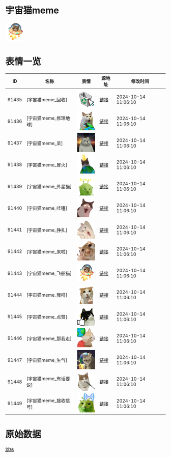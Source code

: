 # 宇宙猫meme

<img src="./cover.png" height="60" alt="cover" />

# 表情一览

|ID|名称|表情|源地址|修改时间|
|----|----|----|----|----|
|91435|[宇宙猫meme_回收]|<img src="./pic/091435_%5B宇宙猫meme_回收%5D.png" height="60" alt="回收"/>|[链接](https://i0.hdslb.com/bfs/garb/17653f25999719a76a91bb6faed3fa0290ba7328.png)|2024-10-14 11:06:10|
|91436|[宇宙猫meme_修理地球]|<img src="./pic/091436_%5B宇宙猫meme_修理地球%5D.png" height="60" alt="修理地球"/>|[链接](https://i0.hdslb.com/bfs/garb/37621d9022d009716d6e877bc0d126645bd14175.png)|2024-10-14 11:06:10|
|91437|[宇宙猫meme_呆]|<img src="./pic/091437_%5B宇宙猫meme_呆%5D.png" height="60" alt="呆"/>|[链接](https://i0.hdslb.com/bfs/garb/3d668e1b5d6635ccb6450cb29ba7cd804a7d4eda.png)|2024-10-14 11:06:10|
|91438|[宇宙猫meme_冒火]|<img src="./pic/091438_%5B宇宙猫meme_冒火%5D.png" height="60" alt="冒火"/>|[链接](https://i0.hdslb.com/bfs/garb/5b6e3c07aaace4773a078b106d7d104294159ec7.png)|2024-10-14 11:06:10|
|91439|[宇宙猫meme_外星猫]|<img src="./pic/091439_%5B宇宙猫meme_外星猫%5D.png" height="60" alt="外星猫"/>|[链接](https://i0.hdslb.com/bfs/garb/f716fbd6fd9fd18fefc6fb3584c7e0e4ec817c8a.png)|2024-10-14 11:06:10|
|91440|[宇宙猫meme_哇噻]|<img src="./pic/091440_%5B宇宙猫meme_哇噻%5D.png" height="60" alt="哇噻"/>|[链接](https://i0.hdslb.com/bfs/garb/7b64a2b6e111cc74f17f176c9b127b1e5b3ac1ce.png)|2024-10-14 11:06:10|
|91441|[宇宙猫meme_挣扎]|<img src="./pic/091441_%5B宇宙猫meme_挣扎%5D.png" height="60" alt="挣扎"/>|[链接](https://i0.hdslb.com/bfs/garb/364d98f82ad70c2c0589fff9eda6145832dbfcc9.png)|2024-10-14 11:06:10|
|91442|[宇宙猫meme_来啦]|<img src="./pic/091442_%5B宇宙猫meme_来啦%5D.png" height="60" alt="来啦"/>|[链接](https://i0.hdslb.com/bfs/garb/6fd615a98c1c19b3414709b082d3fbf5a6f96239.png)|2024-10-14 11:06:10|
|91443|[宇宙猫meme_飞船猫]|<img src="./pic/091443_%5B宇宙猫meme_飞船猫%5D.png" height="60" alt="飞船猫"/>|[链接](https://i0.hdslb.com/bfs/garb/8c4add788423138429fab52ceac2aa61c5ede0b2.png)|2024-10-14 11:06:10|
|91444|[宇宙猫meme_我吗]|<img src="./pic/091444_%5B宇宙猫meme_我吗%5D.png" height="60" alt="我吗"/>|[链接](https://i0.hdslb.com/bfs/garb/f9210e7aa473fbf7b98b98c61d1b468bb44ad4a7.png)|2024-10-14 11:06:10|
|91445|[宇宙猫meme_点赞]|<img src="./pic/091445_%5B宇宙猫meme_点赞%5D.png" height="60" alt="点赞"/>|[链接](https://i0.hdslb.com/bfs/garb/0b944bedb113375b39c604c5c4d21a776b336e26.png)|2024-10-14 11:06:10|
|91446|[宇宙猫meme_那我走]|<img src="./pic/091446_%5B宇宙猫meme_那我走%5D.png" height="60" alt="那我走"/>|[链接](https://i0.hdslb.com/bfs/garb/0aeb37a3e1829e5da1ff043534d548d078d9d730.png)|2024-10-14 11:06:10|
|91447|[宇宙猫meme_生气]|<img src="./pic/091447_%5B宇宙猫meme_生气%5D.png" height="60" alt="生气"/>|[链接](https://i0.hdslb.com/bfs/garb/9746fdd1bdd394119d9858d7c4b1284913c121f7.png)|2024-10-14 11:06:10|
|91448|[宇宙猫meme_有话要说]|<img src="./pic/091448_%5B宇宙猫meme_有话要说%5D.png" height="60" alt="有话要说"/>|[链接](https://i0.hdslb.com/bfs/garb/17ee037f5b5232fd9d302cb9bb707361a56d043f.png)|2024-10-14 11:06:10|
|91449|[宇宙猫meme_接收信号]|<img src="./pic/091449_%5B宇宙猫meme_接收信号%5D.png" height="60" alt="接收信号"/>|[链接](https://i0.hdslb.com/bfs/garb/89eafbd246f302b37468a1a1e293c499322d2244.png)|2024-10-14 11:06:10|

# 原始数据

[跳转](./raw.json)

